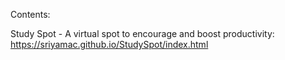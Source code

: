 Contents: 

Study Spot - A virtual spot to encourage and boost productivity:
https://sriyamac.github.io/StudySpot/index.html
